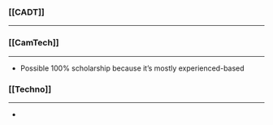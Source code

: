 

### [[CADT]]
---



### [[CamTech]]
---
- Possible 100% scholarship because it’s mostly experienced-based



### [[Techno]]
---
- 


